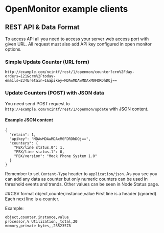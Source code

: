 # OpenMonitor example clients

## REST API & Data Format

To access API all you need to access your server web access port with given URL. All request must also add API key configured in open monitor options.

### Simple Update Counter (URL form)
    
	http://example.com/ncintf/rest/1/openmon/counter?crm%2Fday-orders=121&crm%2Ftoday-emails=234&retain=1&apikey=MDAwMDAwMDAxM0FDRDhDQj==

### Update Counters (POST) with JSON data

You need send POST request to `http://example.com/ncintf/rest/1/openmon/update` with JSON content.

#### Example JSON content
	
    {
      "retain": 1,
      "apikey": "MDAwMDAwMDAxM0FDRDhDQj==",
      "counters": {
        "PBX/line status.0": 1,
        "PBX/line status.1": 0,
        "PBX/version": "Mock Phone System 1.0"
	  }
    }
 
Remember to set `Content-Type` header to `application/json`. As you see you can add any data as counter but only numeric counters can be used in threshold events and trends. Other values can be seen in Node Status page.

##CSV format
	object,counter,instance,value
First line is a header (ignored). Each next line is a counter.

Example:

	object,counter,instance,value
	processor,% Utilization,_total,20
	memory,private bytes,,23523578
